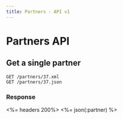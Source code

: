 ```yaml
---
title: Partners - API v1
---
```


# Partners API

## Get a single partner

    GET /partners/37.xml
    GET /partners/37.json
    
### Response
    
<%= headers 200%>
<%= json(:partner) %>